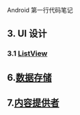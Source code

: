 
Android 第一行代码笔记

## 3. UI 设计
### 3.1 [ListView](03listview/00_note/第一行代码_istview.md)


## 6.[数据存储](06_chen/0note/Android数据存储.md)

## 7.[内容提供者](07_1callphone/note/ContentProvider.md)
